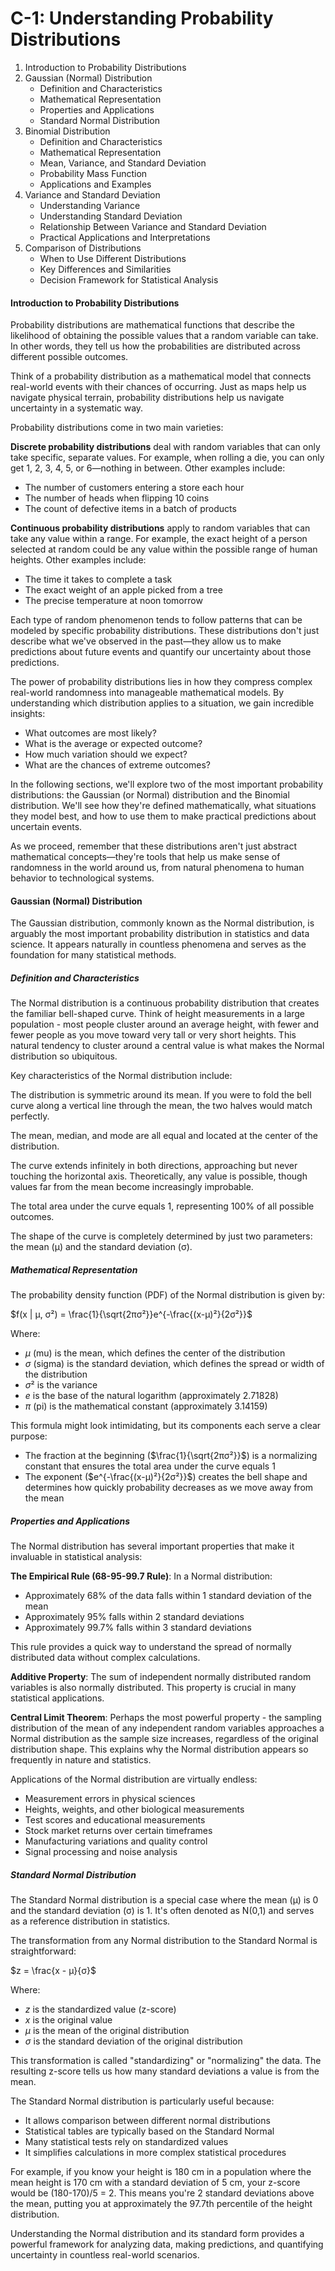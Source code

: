# C-1: Understanding Probability Distributions

1. Introduction to Probability Distributions
2. Gaussian (Normal) Distribution
    - Definition and Characteristics
    - Mathematical Representation
    - Properties and Applications
    - Standard Normal Distribution
3. Binomial Distribution
    - Definition and Characteristics
    - Mathematical Representation
    - Mean, Variance, and Standard Deviation
    - Probability Mass Function
    - Applications and Examples
4. Variance and Standard Deviation
    - Understanding Variance
    - Understanding Standard Deviation
    - Relationship Between Variance and Standard Deviation
    - Practical Applications and Interpretations
5. Comparison of Distributions
    - When to Use Different Distributions
    - Key Differences and Similarities
    - Decision Framework for Statistical Analysis

#### Introduction to Probability Distributions

Probability distributions are mathematical functions that describe the likelihood of obtaining the possible values that
a random variable can take. In other words, they tell us how the probabilities are distributed across different possible
outcomes.

Think of a probability distribution as a mathematical model that connects real-world events with their chances of
occurring. Just as maps help us navigate physical terrain, probability distributions help us navigate uncertainty in a
systematic way.

Probability distributions come in two main varieties:

**Discrete probability distributions** deal with random variables that can only take specific, separate values. For
example, when rolling a die, you can only get 1, 2, 3, 4, 5, or 6—nothing in between. Other examples include:

- The number of customers entering a store each hour
- The number of heads when flipping 10 coins
- The count of defective items in a batch of products

**Continuous probability distributions** apply to random variables that can take any value within a range. For example,
the exact height of a person selected at random could be any value within the possible range of human heights. Other
examples include:

- The time it takes to complete a task
- The exact weight of an apple picked from a tree
- The precise temperature at noon tomorrow

Each type of random phenomenon tends to follow patterns that can be modeled by specific probability distributions. These
distributions don't just describe what we've observed in the past—they allow us to make predictions about future events
and quantify our uncertainty about those predictions.

The power of probability distributions lies in how they compress complex real-world randomness into manageable
mathematical models. By understanding which distribution applies to a situation, we gain incredible insights:

- What outcomes are most likely?
- What is the average or expected outcome?
- How much variation should we expect?
- What are the chances of extreme outcomes?

In the following sections, we'll explore two of the most important probability distributions: the Gaussian (or Normal)
distribution and the Binomial distribution. We'll see how they're defined mathematically, what situations they model
best, and how to use them to make practical predictions about uncertain events.

As we proceed, remember that these distributions aren't just abstract mathematical concepts—they're tools that help us
make sense of randomness in the world around us, from natural phenomena to human behavior to technological systems.

#### Gaussian (Normal) Distribution

The Gaussian distribution, commonly known as the Normal distribution, is arguably the most important probability
distribution in statistics and data science. It appears naturally in countless phenomena and serves as the foundation
for many statistical methods.

##### Definition and Characteristics

The Normal distribution is a continuous probability distribution that creates the familiar bell-shaped curve. Think of
height measurements in a large population - most people cluster around an average height, with fewer and fewer people as
you move toward very tall or very short heights. This natural tendency to cluster around a central value is what makes
the Normal distribution so ubiquitous.

Key characteristics of the Normal distribution include:

The distribution is symmetric around its mean. If you were to fold the bell curve along a vertical line through the
mean, the two halves would match perfectly.

The mean, median, and mode are all equal and located at the center of the distribution.

The curve extends infinitely in both directions, approaching but never touching the horizontal axis. Theoretically, any
value is possible, though values far from the mean become increasingly improbable.

The total area under the curve equals 1, representing 100% of all possible outcomes.

The shape of the curve is completely determined by just two parameters: the mean (μ) and the standard deviation (σ).

##### Mathematical Representation

The probability density function (PDF) of the Normal distribution is given by:

$f(x | μ, σ²) = \frac{1}{\sqrt{2πσ²}}e^{-\frac{(x-μ)²}{2σ²}}$

Where:

- $μ$ (mu) is the mean, which defines the center of the distribution
- $σ$ (sigma) is the standard deviation, which defines the spread or width of the distribution
- $σ²$ is the variance
- $e$ is the base of the natural logarithm (approximately 2.71828)
- $π$ (pi) is the mathematical constant (approximately 3.14159)

This formula might look intimidating, but its components each serve a clear purpose:

- The fraction at the beginning ($\frac{1}{\sqrt{2πσ²}}$) is a normalizing constant that ensures the total area under
  the curve equals 1
- The exponent ($e^{-\frac{(x-μ)²}{2σ²}}$) creates the bell shape and determines how quickly probability decreases as we
  move away from the mean

##### Properties and Applications

The Normal distribution has several important properties that make it invaluable in statistical analysis:

**The Empirical Rule (68-95-99.7 Rule)**: In a Normal distribution:

- Approximately 68% of the data falls within 1 standard deviation of the mean
- Approximately 95% falls within 2 standard deviations
- Approximately 99.7% falls within 3 standard deviations

This rule provides a quick way to understand the spread of normally distributed data without complex calculations.

**Additive Property**: The sum of independent normally distributed random variables is also normally distributed. This
property is crucial in many statistical applications.

**Central Limit Theorem**: Perhaps the most powerful property - the sampling distribution of the mean of any independent
random variables approaches a Normal distribution as the sample size increases, regardless of the original distribution
shape. This explains why the Normal distribution appears so frequently in nature and statistics.

Applications of the Normal distribution are virtually endless:

- Measurement errors in physical sciences
- Heights, weights, and other biological measurements
- Test scores and educational measurements
- Stock market returns over certain timeframes
- Manufacturing variations and quality control
- Signal processing and noise analysis

##### Standard Normal Distribution

The Standard Normal distribution is a special case where the mean (μ) is 0 and the standard deviation (σ) is 1. It's
often denoted as N(0,1) and serves as a reference distribution in statistics.

The transformation from any Normal distribution to the Standard Normal is straightforward:

$z = \frac{x - μ}{σ}$

Where:

- $z$ is the standardized value (z-score)
- $x$ is the original value
- $μ$ is the mean of the original distribution
- $σ$ is the standard deviation of the original distribution

This transformation is called "standardizing" or "normalizing" the data. The resulting z-score tells us how many
standard deviations a value is from the mean.

The Standard Normal distribution is particularly useful because:

- It allows comparison between different normal distributions
- Statistical tables are typically based on the Standard Normal
- Many statistical tests rely on standardized values
- It simplifies calculations in more complex statistical procedures

For example, if you know your height is 180 cm in a population where the mean height is 170 cm with a standard deviation
of 5 cm, your z-score would be (180-170)/5 = 2. This means you're 2 standard deviations above the mean, putting you at
approximately the 97.7th percentile of the height distribution.

Understanding the Normal distribution and its standard form provides a powerful framework for analyzing data, making
predictions, and quantifying uncertainty in countless real-world scenarios.

